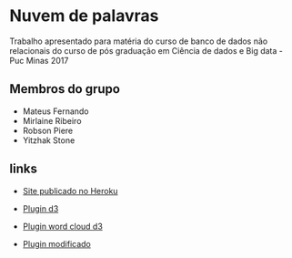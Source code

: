 # Nuvem de palavras

Trabalho apresentado para matéria do curso de banco de dados não relacionais do curso de pós graduação em Ciência de dados e Big data - Puc Minas 2017

## Membros do grupo
 - Mateus Fernando
 - Mirlaine Ribeiro
 - Robson Piere
 - Yitzhak Stone

## links

- [Site publicado no Heroku](https://nuvemdepalavras.herokuapp.com/)

- [Plugin d3](https://d3js.org/)

- [Plugin word cloud d3](https://github.com/jasondavies/d3-cloud)

- [Plugin modificado](https://github.com/wvengen/d3-wordcloud)

